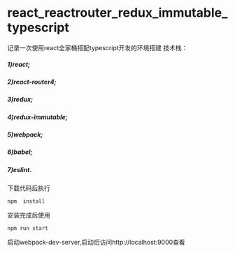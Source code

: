 # react_reactrouter_redux_immutable_typescript
记录一次使用react全家桶搭配typescript开发的环境搭建
技术栈：
##### 1)react;
##### 2)react-router4;
##### 3)redux;
##### 4)redux-immutable;
##### 5)webpack;
##### 6)babel;
##### 7)eslint.


下载代码后执行
```$xslt
npm  install
```
安装完成后使用
```$xslt
npm run start
```
启动webpack-dev-server,启动后访问http://localhost:9000查看